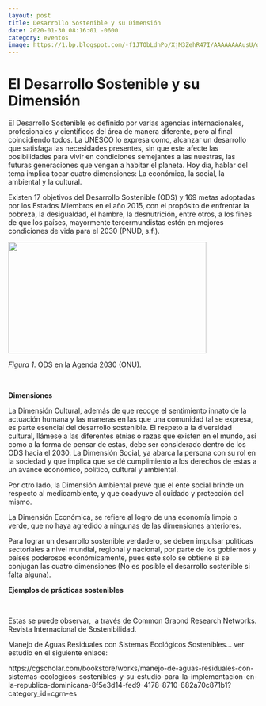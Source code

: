 ```yaml
---
layout: post
title: Desarrollo Sostenible y su Dimensión
date: 2020-01-30 08:16:01 -0600
category: eventos
image: https://1.bp.blogspot.com/-f1JTObLdnPo/XjM3ZehR47I/AAAAAAAAusU/gxBmxnwSitsAd_oEoXtaAr-rdcdtvXR-gCLcBGAsYHQ/s400/ODS.jpg
---
```

<html>
</head>
<body>
<h1><strong>El Desarrollo Sostenible y su Dimensi&oacute;n</strong></h1>

<p>El Desarrollo Sostenible es definido por varias agencias internacionales, profesionales y cient&iacute;ficos del &aacute;rea de manera diferente, pero al final coincidiendo todos. La UNESCO lo expresa como, alcanzar un desarrollo que satisfaga las necesidades presentes, sin que este afecte las posibilidades para vivir en condiciones semejantes a las nuestras, las futuras generaciones que vengan a habitar el planeta. Hoy d&iacute;a, hablar del tema implica tocar cuatro dimensiones: La econ&oacute;mica, la social, la ambiental y la cultural.</p>

<p>Existen 17 objetivos del Desarrollo Sostenible (ODS) y 169 metas adoptadas por los Estados Miembros en el a&ntilde;o 2015, con el prop&oacute;sito de enfrentar la pobreza, la desigualdad, el hambre, la desnutrici&oacute;n, entre otros, a los fines de que los pa&iacute;ses, mayormente tercermundistas est&eacute;n en mejores condiciones de vida para el 2030 (PNUD, s.f.).</p>

<p><img alt="" src="https://1.bp.blogspot.com/-f1JTObLdnPo/XjM3ZehR47I/AAAAAAAAusU/gxBmxnwSitsAd_oEoXtaAr-rdcdtvXR-gCLcBGAsYHQ/s400/ODS.jpg" style="width: 400px; height: 225px;" /></p>

<p><em>Figura </em><em>1</em>. ODS en la Agenda 2030 (ONU).</p>

<p>&nbsp;</p>

<p><strong>Dimensiones</strong></p>

<p>La Dimensi&oacute;n Cultural, adem&aacute;s de que recoge el sentimiento innato de la actuaci&oacute;n humana y las maneras en las que una comunidad tal se expresa, es parte esencial del desarrollo sostenible. El respeto a la diversidad cultural, ll&aacute;mese a las diferentes etnias o razas que existen en el mundo, as&iacute; como a la forma de pensar de estas, debe ser considerado dentro de los ODS hacia el 2030. La Dimensi&oacute;n Social, ya abarca la persona con su rol en la sociedad y que implica que se d&eacute; cumplimiento a los derechos de estas a un avance econ&oacute;mico, pol&iacute;tico, cultural y ambiental.</p>

<p>Por otro lado, la Dimensi&oacute;n Ambiental prev&eacute; que el ente social brinde un respecto al medioambiente, y que coadyuve al cuidado y protecci&oacute;n del mismo.</p>

<p>La Dimensi&oacute;n Econ&oacute;mica, se refiere al logro de una econom&iacute;a limpia o verde, que no haya agredido a ningunas de las dimensiones anteriores.</p>

<p>Para lograr un desarrollo sostenible verdadero, se deben impulsar pol&iacute;ticas sectoriales a nivel mundial, regional y nacional, por parte de los gobiernos y pa&iacute;ses poderosos econ&oacute;micamente, pues este solo se obtiene si se conjugan las cuatro dimensiones (No es posible el desarrollo sostenible si falta alguna).</p>

<p><strong>Ejemplos de pr&aacute;cticas sostenibles</strong></p>

<p>&nbsp;</p>

<p>Estas se puede observar,&nbsp; a trav&eacute;s de Common Graond Research Networks. Revista Internacional de Sostenibilidad.</p>

<p>Manejo de Aguas Residuales con Sistemas Ecol&oacute;gicos Sostenibles&hellip; ver estudio en el siguiente enlace:</p>

<p>https://cgscholar.com/bookstore/works/manejo-de-aguas-residuales-con-sistemas-ecologicos-sostenibles-y-su-estudio-para-la-implementacion-en-la-republica-dominicana-8f5e3d14-fed9-4178-8710-882a70c871b1?category_id=cgrn-es</p>
</body>
</html>
